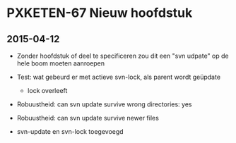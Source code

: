 PXKETEN-67 Nieuw hoofdstuk
==========================

## 2015-04-12

- Zonder hoofdstuk of deel te specificeren zou dit een "svn udpate" op de hele boom moeten aanroepen

- Test: wat gebeurd er met actieve svn-lock, als parent wordt geüpdate
 
    - lock overleeft

- Robuustheid: can svn update survive wrong directories: yes

- Robuustheid: can svn update survive newer files
    
- svn-update en svn-lock toegevoegd